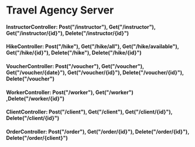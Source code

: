 # Travel Agency Server

#### InstructorController: Post("/instructor"), Get("/instructor"), Get("/instructor/{id}"), Delete("/instructor/{id}")
#### HikeController: Post("/hike"), Get("/hike/all"), Get("/hike/available"), Get("/hike/{id}"), Delete("/hike"), Delete("/hike/{id}")
#### VoucherController: Post("/voucher"), Get("/voucher"), Get("/voucher/{date}"), Get("/voucher/{id}"), Delete("/voucher/{id}"), Delete("/voucher")
#### WorkerController: Post("/worker"), Get("/worker") ,Delete("/worker/{id}")
#### ClientController: Post("/client"), Get("/client"), Get("/client/{id}"), Delete("/client/{id}")
#### OrderController: Post("/order"), Get("/order/{id}"), Delete("/order/{id}"), Delete("/order/{client}") 

